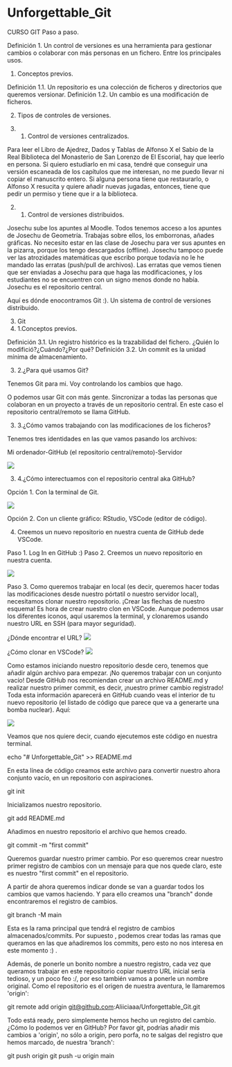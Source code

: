 # Unforgettable_Git
CURSO GIT Paso a paso.

Definición 1. Un control de versiones es una herramienta para gestionar cambios o colaborar con más personas en un fichero. Entre los principales usos.

1. Conceptos previos.

Definición 1.1. Un repositorio es una colección de ficheros y directorios que queremos versionar.
Definición 1.2. Un cambio es una modificación de ficheros.

2. Tipos de controles de versiones.

2. 1. Control de versiones centralizados. 

Para leer el Libro de Ajedrez, Dados y Tablas de Alfonso X el Sabio de la Real Biblioteca del Monasterio de San Lorenzo de El Escorial, 
hay que leerlo en persona. Si quiero estudiarlo en mi casa, tendré que conseguir una versión escaneada de los capítulos que me interesan, 
no me puedo llevar ni copiar el manuscrito entero. Si alguna persona tiene que restaurarlo, o Alfonso X resucita y quiere añadir nuevas jugadas, entonces, tiene que pedir un permiso y tiene que ir a la biblioteca.

2. 1. Control de versiones distribuidos.

Josechu sube los apuntes al Moodle. Todos tenemos acceso a los apuntes de Josechu de Geometría. Trabajas sobre ellos, los emborronas, añades gráficas. No necesito estar en las clase de Josechu para ver sus apuntes en la pizarra, porque los tengo descargados (offline). Josechu tampoco puede ver las atrozidades matemáticas que escribo porque todavía no le he mandado las erratas (push/pull de archivos). Las erratas que vemos tienen que 
ser enviadas a Josechu para que haga las modificaciones, y los estudiantes no se encuentren con un signo menos donde no había. Josechu es el repositorio central.

Aquí es dónde enocontramos Git :). Un sistema de control de versiones distribuido.

3. Git 
3. 1.Conceptos previos.

Definición 3.1. Un registro histórico es la trazabilidad del fichero. ¿Quién lo modifició?¿Cuándo?¿Por qué?
Definición 3.2. Un commit es la unidad mínima de almacenamiento.

3. 2.¿Para qué usamos Git?

Tenemos Git para mi. Voy controlando los cambios que hago.

O podemos usar Git con más gente. Sincronizar a todas las personas que colaboran en un proyecto a través de un repositorio central. En este caso el repositorio central/remoto se llama GitHub. 

3. 3.¿Cómo vamos trabajando con las modificaciones de los ficheros?

Tenemos tres identidades en las que vamos pasando los archivos: 

Mi ordenador-GitHub (el repositorio central/remoto)-Servidor

<img src="./image_1.PNG" />

3. 4.¿Cómo interectuamos con el repositorio central aka GitHub?

Opción 1. Con la terminal de Git.

<img src="./image_2.PNG" />

Opción 2. Con un cliente gráfico: RStudio, VSCode (editor de código).

4. Creemos un nuevo repositorio en nuestra cuenta de GitHub dede VSCode.

Paso 1. Log In en GitHub :)
Paso 2. Creemos un nuevo repositorio en nuestra cuenta.

<img src="./image_3.PNG" />

Paso 3. Como queremos trabajar en local (es decir, queremos hacer todas las modificaciones desde nuestro pórtatil o nuestro servidor local), necesitamos clonar nuestro repositorio. ¡Crear las flechas de nuestro esquema! 
Es hora de crear nuestro clon en VSCode. Aunque podemos usar los diferentes iconos, aquí usaremos la terminal, y clonaremos usando nuestro URL en SSH (para mayor seguridad).

¿Dónde encontrar el URL?
<img src="./image_4.PNG" />

¿Cómo clonar en VSCode?
<img src="./image_5.PNG" />

Como estamos iniciando nuestro repositorio desde cero, tenemos que añadir algún archivo para empezar. ¡No queremos trabajar con un conjunto vacío! Desde GitHub nos recomiendan crear un archivo README.md y realizar nuestro primer commit, es decir, ¡nuestro primer cambio registrado! Toda esta información aparecerá en GitHub cuando veas el interior de tu nuevo repositorio (el listado de código que parece que va a generarte una bomba nuclear). Aquí: 

<img src="./image_3.PNG" />

Veamos que nos quiere decir, cuando ejecutemos este código en nuestra terminal.

echo "# Unforgettable_Git" >> README.md 

En esta línea de código creamos este archivo para convertir nuestro ahora conjunto vacío, en un repositorio con aspiraciones.

git init

Inicializamos nuestro repositorio.

git add README.md

Añadimos en nuestro repositorio  el archivo que hemos creado.

git commit -m "first commit"

Queremos guardar nuestro primer cambio. Por eso queremos crear nuestro primer registro de cambios con un mensaje para que nos quede claro, este es nuestro "first commit" en el repositorio.

A partir de ahora queremos indicar donde se van a guardar todos los cambios que vamos haciendo. Y para ello creamos una "branch" donde encontraremos el registro de cambios.

git branch -M main

Esta es la rama principal que tendrá el registro de cambios almacenados/commits. Por supuesto , podemos crear todas las ramas que queramos en las que añadiremos los commits, pero esto no nos interesa en este momento :) .

Además, de ponerle un bonito nombre a nuestro registro, cada vez que queramos trabajar en este repositorio copiar nuestro URL inicial sería tedioso, y un poco feo :/, por eso también vamos a ponerle un nombre original. Como el repositorio es el origen de nuestra aventura, le llamaremos 'origin':

git remote add origin git@github.com:Aliiciaaa/Unforgettable_Git.git

Todo está ready, pero simplemente hemos hecho un registro del cambio. ¿Cómo lo podemos ver en GitHub? Por favor git, podrías añadir mis cambios a 'origin', no sólo a origin, pero porfa, no te salgas del registro que hemos marcado, de nuestra 'branch':

git push origin 
git push -u origin main 





